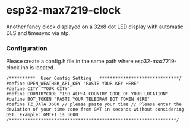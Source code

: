 # esp32-max7219-clock
Another fancy clock displayed on a 32x8 dot LED display with automatic DLS and timesync via ntp.

### Configuration
Please create a config.h file in the same path where esp32-max7219-clock.ino is located.
```
/**********  User Config Setting   ******************************/
#define OPEN_WEATHER_API_KEY "PASTE YOUR KEY HERE"
#define CITY "YOUR CITY"
#define COUNTRYCODE "ISO ALPHA COUNTRY CODE OF YOUR LOCATION"
#define BOT_TOKEN "PASTE YOUR TELEGRAM BOT TOKEN HERE"
#define TZ_DATA 3600 // please paste your time // Please enter the deviation of your time zone from GMT in seconds without considering DST. Example: GMT+1 is 3600
/***************************************************************/
```

